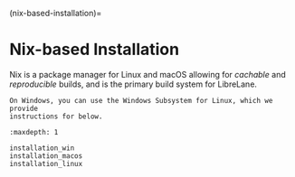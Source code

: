 (nix-based-installation)=

# Nix-based Installation

Nix is a package manager for Linux and macOS allowing for _cachable_ and _reproducible_ builds, and is the primary build system for LibreLane.

```{tip}
On Windows, you can use the Windows Subsystem for Linux, which we provide
instructions for below.
```

```{toctree}
:maxdepth: 1

installation_win
installation_macos
installation_linux
```
